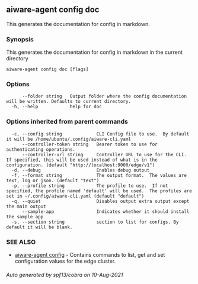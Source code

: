 ## aiware-agent config doc

This generates the documentation for config in markdown.

### Synopsis

This generates the documentation for config in markdown in the current directory

```
aiware-agent config doc [flags]
```

### Options

```
      --folder string   Output folder where the config documentation will be written. Defaults to current directory.
  -h, --help            help for doc
```

### Options inherited from parent commands

```
  -c, --config string             CLI Config file to use.  By default it will be /home/ubuntu/.config/aiware-cli.yaml
      --controller-token string   Bearer token to use for authenticating operations.
      --controller-url string     Controller URL to use for the CLI.  If specified, this will be used instead of what is in the configuration. (default "http://localhost:9000/edge/v1")
  -d, --debug                     Enables debug output
  -f, --format string             The output format.  The values are text, log or json. (default "text")
  -p, --profile string            The profile to use.  If not specified, the profile named 'default' will be used.  The profiles are set in ~/.config/aiware-cli.yaml (default "default")
  -q, --quiet                     Disables output extra output except the main output
      --sample-app                Indicates whether it should install the sample app
  -s, --section string            section to list for configs. By default it will be blank.
```

### SEE ALSO

* [aiware-agent config](/cli/aiware-agent_config.md)	 - Contains commands to list, get and set configuration values for the edge cluster.

###### Auto generated by spf13/cobra on 10-Aug-2021
